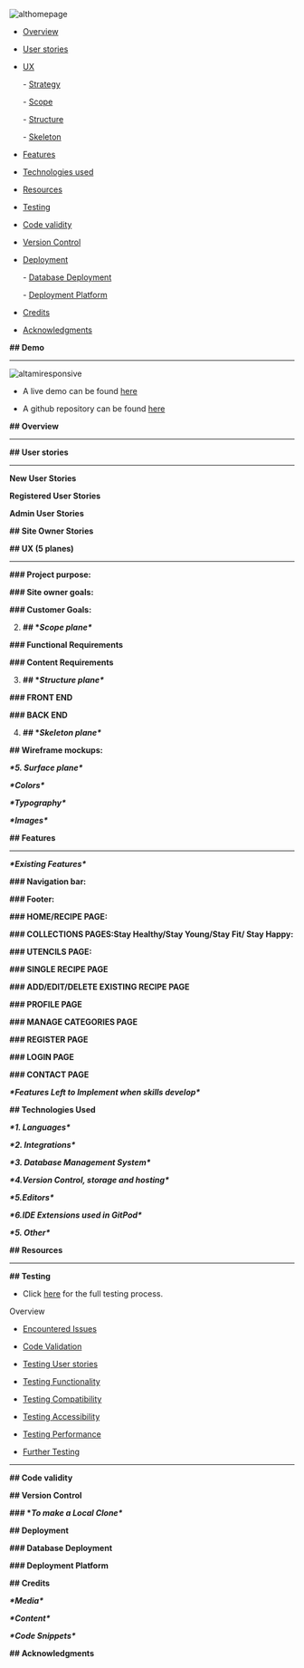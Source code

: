 ![althomepage](static/images/logo.png)


- [Overview](#overview)

- [User stories](#user-stories)

- [UX](#ux)

  \- [Strategy](#strategy)

  \- [Scope](#scope)

  \- [Structure](#structure)

  \- [Skeleton](#skeleton)

- [Features](#features)

- [Technologies used](#technologies-used)

- [Resources](#resources)

- [Testing](#testing)

- [Code validity](#code-validity)

- [Version Control](#version-control)

- [Deployment](#deployment)

  \- [Database Deployment](#database-deployment)

  \- [Deployment Platform](#deployment-platform)

- [Credits](#credits)

- [Acknowledgments](#acknowledgments)


**## Demo**

---

![altamiresponsive](wireframes/readme/am-i-responsive.jpg)


- A live demo can be found [here](https://eva-kuk.github.io/unique-wings/)

- A github repository can be found [here]()



**## Overview**

---


**## User stories**

---

**New User Stories**



**Registered User Stories**



**Admin User Stories**


**## Site Owner Stories**


**## UX (5 planes)**

---


**### Project purpose:**


**### Site owner goals:**

**### Customer Goals:**


2. **## \**Scope plane\****


**### Functional Requirements**


**### Content Requirements**



3. **## \**Structure plane\****



**### FRONT END**


**### BACK END**


4. **## \**Skeleton plane\****

**## Wireframe mockups:**


***\*5. Surface plane\****

***\*Colors\****

 ***\*Typography\****

 ***\*Images\****


**## Features**

---

***\*Existing Features\****



**### Navigation bar:**



**### Footer:**



**### HOME/RECIPE PAGE:**



**### COLLECTIONS PAGES:Stay Healthy/Stay Young/Stay Fit/ Stay Happy:**



**### UTENCILS PAGE:**



**### SINGLE RECIPE PAGE**



**### ADD/EDIT/DELETE EXISTING RECIPE PAGE**



**### PROFILE PAGE**



**### MANAGE CATEGORIES PAGE**



**### REGISTER PAGE**



**### LOGIN PAGE**



**### CONTACT PAGE**



***\*Features Left to Implement when skills develop\****


**## Technologies Used**

***\*1. Languages\****

***\*2. Integrations\****



***\*3. Database Management System\****


***\*4.Version Control, storage and hosting\****


***\*5.Editors\****


***\*6.IDE Extensions used in GitPod\****


***\*5. Other\****


**## Resources**

---

**## Testing**

- Click [here](TESTING.md) for the full testing process.


Overview

- [Encountered Issues](TESTING.md#encountered-issues)

- [Code Validation](TESTING.md#code-validation)

- [Testing User stories](TESTING.md#testing-user-stories)

- [Testing Functionality](TESTING.md#testing-functionality)

- [Testing Compatibility](TESTING.md#testing-compatibility)

- [Testing Accessibility](TESTING.md#testing-accessibility)

- [Testing Performance](TESTING.md#testing-performance)

- [Further Testing](TESTING.md#further-testing)


---

**## Code validity**


**## Version Control**


**### \**To make a Local Clone\****


**## Deployment**



**### Database Deployment**



**### Deployment Platform**



**## Credits**



***\*Media\****

***\*Content\****



***\*Code Snippets\****



**## Acknowledgments**



